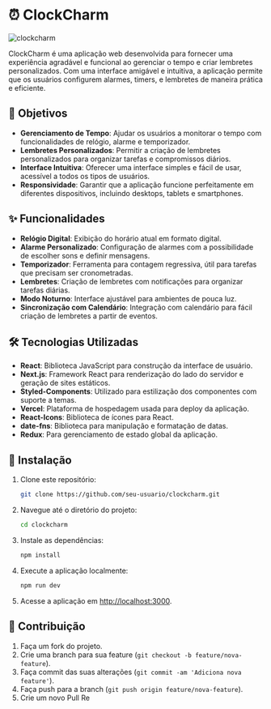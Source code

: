 # ⏰ ClockCharm


![clockcharm](https://github.com/user-attachments/assets/96050efa-0258-4b5c-b1fd-f5d755b426cf)


ClockCharm é uma aplicação web desenvolvida para fornecer uma experiência agradável e funcional ao gerenciar o tempo e criar lembretes personalizados. Com uma interface amigável e intuitiva, a aplicação permite que os usuários configurem alarmes, timers, e lembretes de maneira prática e eficiente.

## 🎯 Objetivos

- **Gerenciamento de Tempo**: Ajudar os usuários a monitorar o tempo com funcionalidades de relógio, alarme e temporizador.
- **Lembretes Personalizados**: Permitir a criação de lembretes personalizados para organizar tarefas e compromissos diários.
- **Interface Intuitiva**: Oferecer uma interface simples e fácil de usar, acessível a todos os tipos de usuários.
- **Responsividade**: Garantir que a aplicação funcione perfeitamente em diferentes dispositivos, incluindo desktops, tablets e smartphones.

## ✨ Funcionalidades

- **Relógio Digital**: Exibição do horário atual em formato digital.
- **Alarme Personalizado**: Configuração de alarmes com a possibilidade de escolher sons e definir mensagens.
- **Temporizador**: Ferramenta para contagem regressiva, útil para tarefas que precisam ser cronometradas.
- **Lembretes**: Criação de lembretes com notificações para organizar tarefas diárias.
- **Modo Noturno**: Interface ajustável para ambientes de pouca luz.
- **Sincronização com Calendário**: Integração com calendário para fácil criação de lembretes a partir de eventos.

## 🛠️ Tecnologias Utilizadas

- **React**: Biblioteca JavaScript para construção da interface de usuário.
- **Next.js**: Framework React para renderização do lado do servidor e geração de sites estáticos.
- **Styled-Components**: Utilizado para estilização dos componentes com suporte a temas.
- **Vercel**: Plataforma de hospedagem usada para deploy da aplicação.
- **React-Icons**: Biblioteca de ícones para React.
- **date-fns**: Biblioteca para manipulação e formatação de datas.
- **Redux**: Para gerenciamento de estado global da aplicação.

## 🚀 Instalação

1. Clone este repositório:

   ```bash
   git clone https://github.com/seu-usuario/clockcharm.git
   ```

2. Navegue até o diretório do projeto:

   ```bash
   cd clockcharm
   ```

3. Instale as dependências:

   ```bash
   npm install
   ```

4. Execute a aplicação localmente:

   ```bash
   npm run dev
   ```

5. Acesse a aplicação em [http://localhost:3000](http://localhost:3000).

## 🤝 Contribuição

1. Faça um fork do projeto.
2. Crie uma branch para sua feature (`git checkout -b feature/nova-feature`).
3. Faça commit das suas alterações (`git commit -am 'Adiciona nova feature'`).
4. Faça push para a branch (`git push origin feature/nova-feature`).
5. Crie um novo Pull Re
